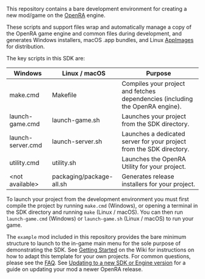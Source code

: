 This repository contains a bare development environment for creating a new mod/game on the [OpenRA](https://github.com/OpenRA/OpenRA) engine.

These scripts and support files wrap and automatically manage a copy of the OpenRA game engine and common files during development, and generates Windows installers, macOS .app bundles, and Linux [AppImages](https://appimage.org/) for distribution.

The key scripts in this SDK are:

| Windows               | Linux / macOS            | Purpose
| --------------------- | ------------------------ | ------------- |
| make.cmd              | Makefile                 | Compiles your project and fetches dependencies (including the OpenRA engine).
| launch-game.cmd       | launch-game.sh           | Launches your project from the SDK directory.
| launch-server.cmd     | launch-server.sh         | Launches a dedicated server for your project from the SDK directory.
| utility.cmd           | utility.sh         | Launches the OpenRA Utility for your project.
| &lt;not available&gt; | packaging/package-all.sh | Generates release installers for your project.

To launch your project from the development environment you must first compile the project by running `make.cmd` (Windows), or opening a terminal in the SDK directory and running `make` (Linux / macOS).  You can then run `launch-game.cmd` (Windows) or `launch-game.sh` (Linux / macOS) to run your game.

The `example` mod included in this repository provides the bare minimum structure to launch to the in-game main menu for the sole purpose of demonstrating the SDK.  See [Getting Started](https://github.com/OpenRA/OpenRAModTemplate/wiki/Getting-Started) on the Wiki for instructions on how to adapt this template for your own projects.  For common questions, please see the [FAQ](https://github.com/OpenRA/OpenRAModSDK/wiki/FAQ).  See [Updating to a new SDK or Engine version](https://github.com/OpenRA/OpenRAModSDK/wiki/Updating-to-a-new-SDK-or-Engine-version) for a guide on updating your mod a newer OpenRA release.
